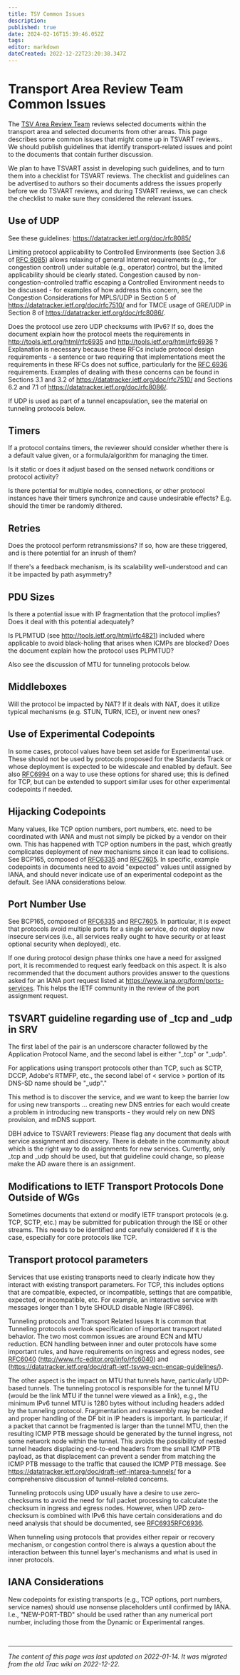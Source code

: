 ```yaml
---
title: TSV Common Issues
description: 
published: true
date: 2024-02-16T15:39:46.052Z
tags: 
editor: markdown
dateCreated: 2022-12-22T23:20:38.347Z
---
```


# Transport Area Review Team Common Issues

The [TSV Area Review Team](/group/tsv/TSVART) reviews selected documents within the transport area and selected documents from other areas. This page describes some common issues that might come up in TSVART reviews.. We should publish guidelines that identify transport-related issues and point to the documents that contain further discussion.

We plan to have TSVART assist in developing such guidelines, and to turn them into a checklist for TSVART reviews. The checklist and guidelines can be advertised to authors so their documents address the issues properly before we do TSVART reviews, and during TSVART reviews, we can check the checklist to make sure they considered the relevant issues.

## Use of UDP
See these guidelines: https://datatracker.ietf.org/doc/rfc8085/

Limiting protocol applicability to Controlled Environments (see Section 3.6 of [RFC 8085](https://www.rfc-editor.org/rfc/rfc8085)) allows relaxing of general Internet requirements (e.g., for congestion control) under suitable (e.g., operator) control, but the limited applicability should be clearly stated. Congestion caused by non-congestion-controlled traffic escaping a Controlled Environment needs to be discussed - for examples of how address this concern, see the Congestion Considerations for MPLS/UDP in Section 5 of https://datatracker.ietf.org/doc/rfc7510/ and for TMCE usage of GRE/UDP in Section 8 of https://datatracker.ietf.org/doc/rfc8086/.

Does the protocol use zero UDP checksums with IPv6? If so, does the document explain how the protocol meets the requirements in http://tools.ietf.org/html/rfc6935 and http://tools.ietf.org/html/rfc6936 ? Explanation is necessary because these RFCs include protocol design requirements - a sentence or two requiring that implementations meet the requirements in these RFCs does not suffice, particularly for the [RFC 6936](https://www.rfc-editor.org/rfc/rfc6936) requirements. Examples of dealing with these concerns can be found in Sections 3.1 and 3.2 of https://datatracker.ietf.org/doc/rfc7510/ and Sections 6.2 and 7.1 of https://datatracker.ietf.org/doc/rfc8086/.

If UDP is used as part of a tunnel encapsulation, see the material on tunneling protocols below.

## Timers
If a protocol contains timers, the reviewer should consider whether there is a default value given, or a formula/algorithm for managing the timer.

Is it static or does it adjust based on the sensed network conditions or protocol activity?

Is there potential for multiple nodes, connections, or other protocol instances have their timers synchronize and cause undesirable effects? E.g. should the timer be randomly dithered.

## Retries
Does the protocol perform retransmissions? If so, how are these triggered, and is there potential for an inrush of them?

If there's a feedback mechanism, is its scalability well-understood and can it be impacted by path asymmetry?

## PDU Sizes
Is there a potential issue with IP fragmentation that the protocol implies? Does it deal with this potential adequately?

Is PLPMTUD (see http://tools.ietf.org/html/rfc4821) included where applicable to avoid black-holing that arises when ICMPs are blocked? Does the document explain how the protocol uses PLPMTUD?

Also see the discussion of MTU for tunneling protocols below.

## Middleboxes
Will the protocol be impacted by NAT? If it deals with NAT, does it utilize typical mechanisms (e.g. STUN, TURN, ICE), or invent new ones?

## Use of Experimental Codepoints
In some cases, protocol values have been set aside for Experimental use. These should not be used by protocols proposed for the Standards Track or whose deployment is expected to be widescale and enabled by default. See also [RFC6994](https://www.rfc-editor.org/rfc/rfc6994) on a way to use these options for shared use; this is defined for TCP, but can be extended to support similar uses for other experimental codepoints if needed.

## Hijacking Codepoints
Many values, like TCP option numbers, port numbers, etc. need to be coordinated with IANA and must not simply be picked by a vendor on their own. This has happened with TCP option numbers in the past, which greatly complicates deployment of new mechanisms since it can lead to collisions. See BCP165, composed of [RFC6335](https://www.rfc-editor.org/rfc/rfc6335) and [RFC7605](https://www.rfc-editor.org/rfc/rfc7605). In specific, example codepoints in documents need to avoid "expected" values until assigned by IANA, and should never indicate use of an experimental codepoint as the default. See IANA considerations below.

## Port Number Use
See BCP165, composed of [RFC6335](https://www.rfc-editor.org/rfc/rfc6335) and [RFC7605](https://www.rfc-editor.org/rfc/rfc7605). In particular, it is expect that protocols avoid multiple ports for a single service, do not deploy new insecure services (i.e., all services really ought to have security or at least optional security when deployed), etc.

If one during protocol design phase thinks one have a need for assigned port, it is recommended to request early feedback on this aspect. It is also recommended that the document authors provides answer to the questions asked for an IANA port request listed at https://www.iana.org/form/ports-services. This helps the IETF community in the review of the port assignment request.

## TSVART guideline regarding use of _tcp and _udp in SRV
The first label of the pair is an underscore character followed by the Application Protocol Name, and the second label is either "_tcp" or "_udp".

For applications using transport protocols other than TCP, such as SCTP, DCCP, Adobe's RTMFP, etc., the second label of < service > portion of its DNS-SD name should be "_udp"."

This method is to discover the service, and we want to keep the barrier low for using new transports ... creating new DNS entries for each would create a problem in introducing new transports - they would rely on new DNS provision, and mDNS support.

DBH advice to TSVART reviewers: Please flag any document that deals with service assignment and discovery. There is debate in the community about which is the right way to do assignments for new services. Currently, only _tcp and _udp should be used, but that guideline could change, so please make the AD aware there is an assignment.

## Modifications to IETF Transport Protocols Done Outside of WGs
Sometimes documents that extend or modify IETF transport protocols (e.g. TCP, SCTP, etc.) may be submitted for publication through the ISE or other streams. This needs to be identified and carefully considered if it is the case, especially for core protocols like TCP.

## Transport protocol parameters
Services that use existing transports need to clearly indicate how they interact with existing transport parameters. For TCP, this includes options that are compatible, expected, or incompatible, settings that are compatible, expected, or incompatible, etc. For example, an interactive service with messages longer than 1 byte SHOULD disable Nagle (RFC896).

Tunneling protocols and Transport Related Issues
It is common that Tunneling protocols overlook specification of important transport related behavior. The two most common issues are around ECN and MTU reduction. ECN handling between inner and outer protocols have some important rules, and have requirements on ingress and egress nodes, see [RFC6040](https://www.rfc-editor.org/rfc/rfc6040) (http://www.rfc-editor.org/info/rfc6040) and (https://datatracker.ietf.org/doc/draft-ietf-tsvwg-ecn-encap-guidelines/).

The other aspect is the impact on MTU that tunnels have, particularly UDP-based tunnels. The tunneling protocol is responsible for the tunnel MTU (would be the link MTU if the tunnel were viewed as a link), e.g., the minimum IPv6 tunnel MTU is 1280 bytes without including headers added by the tunneling protocol. Fragmentation and reassembly may be needed and proper handling of the DF bit in IP headers is important. In particular, if a packet that cannot be fragmented is larger than the tunnel MTU, then the resulting ICMP PTB message should be generated by the tunnel ingress, not some network node within the tunnel. This avoids the possibility of nested tunnel headers displacing end-to-end headers from the small ICMP PTB payload, as that displacement can prevent a sender from matching the ICMP PTB message to the traffic that caused the ICMP PTB message. See https://datatracker.ietf.org/doc/draft-ietf-intarea-tunnels/ for a comprehensive discussion of tunnel-related concerns.

Tunneling protocols using UDP usually have a desire to use zero-checksums to avoid the need for full packet processing to calculate the checksum in ingress and egress nodes. However, when UPD zero-checksum is combined with IPv6 this have certain considerations and do need analysis that should be documented, see [RFC6935](https://www.rfc-editor.org/info/rfc6935)[RFC6936](https://www.rfc-editor.org/info/rfc6936).

When tunneling using protocols that provides either repair or recovery mechanism, or congestion control there is always a question about the interaction between this tunnel layer's mechanisms and what is used in inner protocols.

## IANA Considerations
New codepoints for existing transports (e.g., TCP options, port numbers, service names) should use nonsense placeholders until confirmed by IANA. I.e., "NEW-PORT-TBD" should be used rather than any numerical port number, including those from the Dynamic or Experimental ranges.

&nbsp;
&nbsp;
&nbsp;

---

*The content of this page was last updated on 2022-01-14. It was migrated from the old Trac wiki on 2022-12-22.*